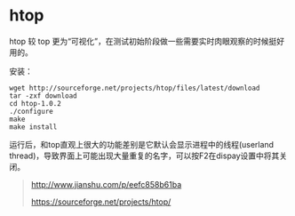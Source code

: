 # htop

htop 较 top 更为“可视化”，在测试初始阶段做一些需要实时肉眼观察的时候挺好用的。

安装：
```
wget http://sourceforge.net/projects/htop/files/latest/download
tar -zxf download
cd htop-1.0.2
./configure
make
make install
```


运行后，和top直观上很大的功能差别是它默认会显示进程中的线程(userland thread)，导致界面上可能出现大量重复的名字，可以按F2在dispay设置中将其关闭。



> http://www.jianshu.com/p/eefc858b61ba
>
> https://sourceforge.net/projects/htop/